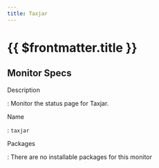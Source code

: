 ```yaml
---
title: Taxjar
---
```


# {{ $frontmatter.title }}

## Monitor Specs

Description

: Monitor the status page for Taxjar.

Name

: `taxjar`

Packages

: There are no installable packages for this monitor


<!--@include: /parts/_1.md-->


<!--@include: /parts/_2.md-->